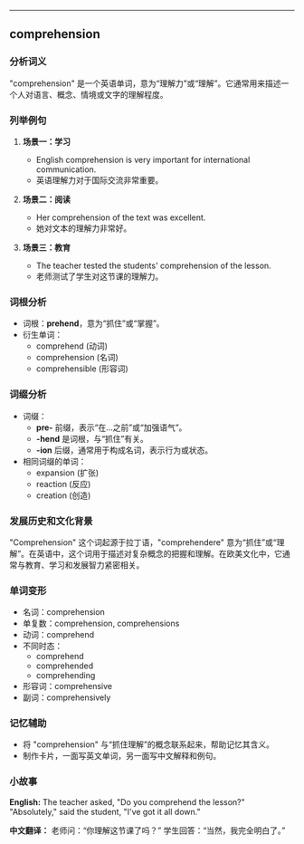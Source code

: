 
---------------
## comprehension
### 分析词义
"comprehension" 是一个英语单词，意为“理解力”或“理解”。它通常用来描述一个人对语言、概念、情境或文字的理解程度。

### 列举例句
1. **场景一：学习**
   - English comprehension is very important for international communication.
   - 英语理解力对于国际交流非常重要。
   
2. **场景二：阅读**
   - Her comprehension of the text was excellent.
   - 她对文本的理解力非常好。
   
3. **场景三：教育**
   - The teacher tested the students' comprehension of the lesson.
   - 老师测试了学生对这节课的理解力。

### 词根分析
- 词根：**prehend**，意为“抓住”或“掌握”。
- 衍生单词：
  - comprehend (动词)
  - comprehension (名词)
  - comprehensible (形容词)

### 词缀分析
- 词缀：
  - **pre-** 前缀，表示“在…之前”或“加强语气”。
  - **-hend** 是词根，与“抓住”有关。
  - **-ion** 后缀，通常用于构成名词，表示行为或状态。
- 相同词缀的单词：
  - expansion (扩张)
  - reaction (反应)
  - creation (创造)

### 发展历史和文化背景
"Comprehension" 这个词起源于拉丁语，"comprehendere" 意为“抓住”或“理解”。在英语中，这个词用于描述对复杂概念的把握和理解。在欧美文化中，它通常与教育、学习和发展智力紧密相关。

### 单词变形
- 名词：comprehension
- 单复数：comprehension, comprehensions
- 动词：comprehend
- 不同时态：
  - comprehend
  - comprehended
  - comprehending
- 形容词：comprehensive
- 副词：comprehensively

### 记忆辅助
- 将 "comprehension" 与“抓住理解”的概念联系起来，帮助记忆其含义。
- 制作卡片，一面写英文单词，另一面写中文解释和例句。

### 小故事
**English:**
The teacher asked, "Do you comprehend the lesson?" 
"Absolutely," said the student, "I've got it all down."

**中文翻译：**
老师问：“你理解这节课了吗？” 学生回答：“当然，我完全明白了。”

